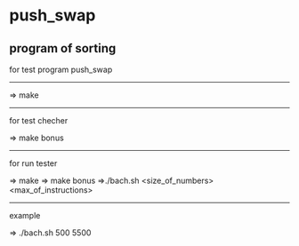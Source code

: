 # push_swap 

<h2 aling="center"> program of sorting </h2>


for test program push_swap 
<hr>
=> make 
<hr>
for test checher

=> make bonus
<hr>
for run tester

=> make
=> make bonus
=>./bach.sh <size_of_numbers> <max_of_instructions>
<hr>
example 

=> ./bach.sh 500 5500


